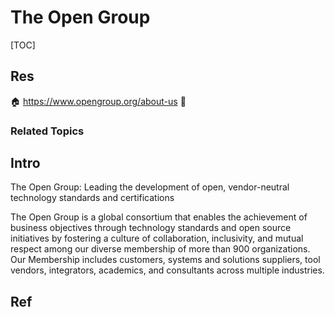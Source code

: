 # The Open Group

[TOC]



## Res
🏠 https://www.opengroup.org/about-us
🚧 


### Related Topics



## Intro
The Open Group: Leading the development of open, vendor-neutral technology standards and certifications

The Open Group is a global consortium that enables the achievement of business objectives through technology standards and open source initiatives by fostering a culture of collaboration, inclusivity, and mutual respect among our diverse membership of more than 900 organizations. Our Membership includes customers, systems and solutions suppliers, tool vendors, integrators, academics, and consultants across multiple industries.



## Ref
